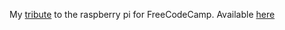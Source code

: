 My [tribute](https://www.freecodecamp.com/challenges/build-a-tribute-page) to the raspberry pi for FreeCodeCamp.
Available [here](https://molarambiguity.github.io/RaspiTribute/)
